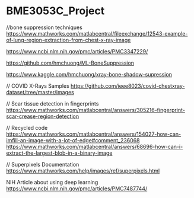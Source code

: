 # BME3053C_Project

//bone suppression techniques
https://www.mathworks.com/matlabcentral/fileexchange/12543-example-of-lung-region-extraction-from-chest-x-ray-image

https://www.ncbi.nlm.nih.gov/pmc/articles/PMC3347229/

https://github.com/hmchuong/ML-BoneSuppression

https://www.kaggle.com/hmchuong/xray-bone-shadow-supression

// COVID X-Rays Samples
https://github.com/ieee8023/covid-chestxray-dataset/tree/master/images


// Scar tissue detection in fingerprints
https://www.mathworks.com/matlabcentral/answers/305216-fingerprint-scar-crease-region-detection

// Recycled code
https://www.mathworks.com/matlabcentral/answers/154027-how-can-imfill-an-image-with-a-lot-of-edge#comment_236068
https://www.mathworks.com/matlabcentral/answers/68696-how-can-i-extract-the-largest-blob-in-a-binary-image

// Superpixels Documentation
https://www.mathworks.com/help/images/ref/superpixels.html


NIH Article about using deep learning
https://www.ncbi.nlm.nih.gov/pmc/articles/PMC7487744/
